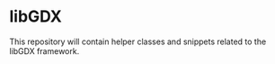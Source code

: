 # libGDX

This repository will contain helper classes and snippets related to the libGDX framework.
